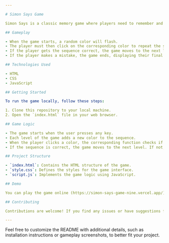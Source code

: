 ```yaml
---

# Simon Says Game

Simon Says is a classic memory game where players need to remember and repeat a sequence of colors. This project implements the game using HTML, CSS, and JavaScript.

## Gameplay

- When the game starts, a random color will flash.
- The player must then click on the corresponding color to repeat the sequence.
- If the player gets the sequence correct, the game moves to the next level with an additional color added to the sequence.
- If the player makes a mistake, the game ends, displaying their final score.

## Technologies Used

- HTML
- CSS
- JavaScript

## Getting Started

To run the game locally, follow these steps:

1. Clone this repository to your local machine.
2. Open the `index.html` file in your web browser.

## Game Logic

- The game starts when the user presses any key.
- Each level of the game adds a new color to the sequence.
- When the player clicks a color, the corresponding function checks if the sequence matches the player's input.
- If the sequence is correct, the game moves to the next level. If not, the game ends.

## Project Structure

- `index.html`: Contains the HTML structure of the game.
- `style.css`: Defines the styles for the game interface.
- `script.js`: Implements the game logic using JavaScript.

## Demo

You can play the game online (https://simon-says-game-nine.vercel.app/)(#).

## Contributing

Contributions are welcome! If you find any issues or have suggestions for improvement, please open an issue or create a pull request.

---
```


Feel free to customize the README with additional details, such as installation instructions or gameplay screenshots, to better fit your project.
